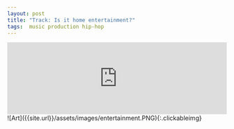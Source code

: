 ```yaml
---
layout: post
title: "Track: Is it home entertainment?"
tags:  music production hip-hop
---
```

<iframe width="100%" height="166" scrolling="no" frameborder="no" allow="autoplay" src="https://w.soundcloud.com/player/?url=https%3A//api.soundcloud.com/tracks/1435922923&color=%23484742&auto_play=false&hide_related=false&show_comments=true&show_user=true&show_reposts=false&show_teaser=true"></iframe>
<!--more-->
<br>
![Art]({{site.url}}/assets/images/entertainment.PNG){:.clickableimg}